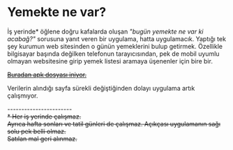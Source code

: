 <h1>Yemekte ne var?</h1>

<p>İş yerinde* öğlene doğru kafalarda oluşan <i>"bugün yemekte ne var ki acabağ?"</i> sorusuna yanıt veren bir uygulama, hatta uygulamacık.
Yaptığı tek şey kurumun web sitesinden o günün yemeklerini bulup getirmek. Özellikle bilgisayar başında değilken
telefonun tarayıcısından, pek de mobil uyumlu olmayan websitesine girip yemek listesi aramaya üşenenler için bire bir.</p>
<p>
  <del>
<a href="https://github.com/bizgi/AndroidApps/raw/master/Lunch/yemek.apk">Buradan apk dosyası iniyor.</a>
  </del>
</p>
<p>Verilerin alındığı sayfa sürekli değiştiğinden dolayı uygulama artık çalışmıyor.</p>
<p>-----------------------<br>
  <del>
* Her iş yerinde çalışmaz.
<br> Ayrıca hafta sonları ve tatil günleri de çalışmaz. Açıkçası uygulamanın sağı solu pek belli olmaz.<br>
Satılan mal geri alınmaz.
</p>
</del>
